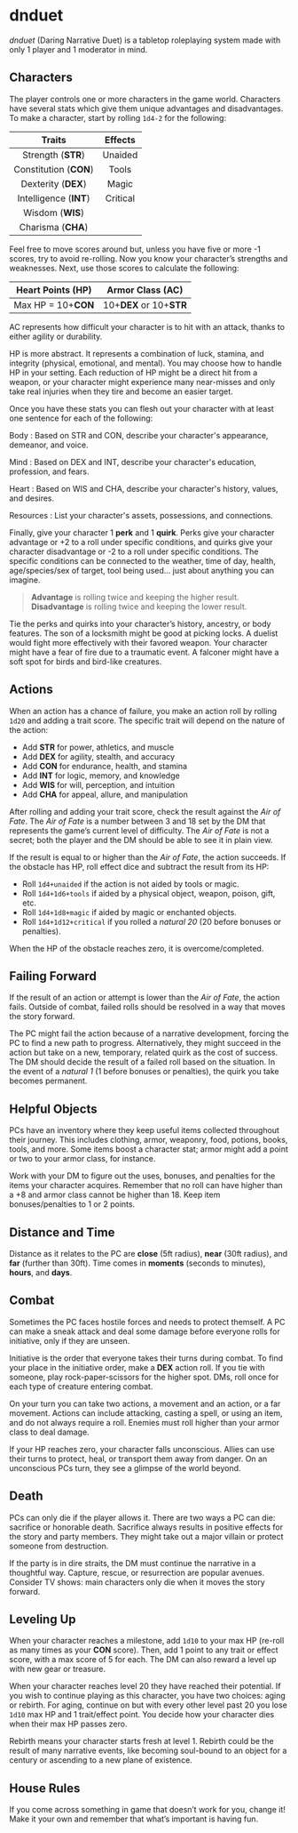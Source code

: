# dnduet
*dnduet* (Daring Narrative Duet) is a tabletop roleplaying system made with only 1 player and 1 moderator in mind.

## Characters
The player controls one or more characters in the game world. Characters have several stats which give them unique advantages and disadvantages. To make a character, start by rolling `1d4-2` for the following:

| Traits                 | Effects  |
|:----------------------:|:--------:|
| Strength (**STR**)     | Unaided  |
| Constitution (**CON**) | Tools    |
| Dexterity (**DEX**)    | Magic    |
| Intelligence (**INT**) | Critical |
| Wisdom (**WIS**)       |          |
| Charisma (**CHA**)     |          |

Feel free to move scores around but, unless you have five or more -1 scores, try to avoid re-rolling. Now you know your character’s strengths and weaknesses. Next, use those scores to calculate the following:

| Heart Points (HP)     | Armor Class (AC)         |
|:---------------------:|:------------------------:|
| Max HP = 10+**CON**   | 10+**DEX** or 10+**STR** |

AC represents how difficult your character is to hit with an attack, thanks to either agility or durability.

HP is more abstract. It represents a combination of luck, stamina, and integrity (physical, emotional, and mental). You may choose how to handle HP in your setting. Each reduction of HP might be a direct hit from a weapon, or your character might experience many near-misses and only take real injuries when they tire and become an easier target.

Once you have these stats you can flesh out your character with at least one sentence for each of the following:

Body
: Based on STR and CON, describe your character's appearance, demeanor, and voice.

Mind
: Based on DEX and INT, describe your character's education, profession, and fears.

Heart
: Based on WIS and CHA, describe your character's history, values, and desires.

Resources
: List your character's assets, possessions, and connections.

Finally, give your character 1 **perk** and 1 **quirk**. Perks give your character advantage or +2 to a roll under specific conditions, and quirks give your character disadvantage or -2 to a roll under specific conditions. The specific conditions can be connected to the weather, time of day, health, age/species/sex of target, tool being used… just about anything you can imagine.

> **Advantage** is rolling twice and keeping the higher result. **Disadvantage** is rolling twice and keeping the lower result. 

Tie the perks and quirks into your character’s history, ancestry, or body features. The son of a locksmith might be good at picking locks. A duelist would fight more effectively with their favored weapon. Your character might have a fear of fire due to a traumatic event. A falconer might have a soft spot for birds and bird-like creatures.

## Actions
When an action has a chance of failure, you make an action roll by rolling `1d20` and adding a trait score. The specific trait will depend on the nature of the action:

- Add **STR** for power, athletics, and muscle
- Add **DEX** for agility, stealth, and accuracy
- Add **CON** for endurance, health, and stamina
- Add **INT** for logic, memory, and knowledge
- Add **WIS** for will, perception, and intuition
- Add **CHA** for appeal, allure, and manipulation

After rolling and adding your trait score, check the result against the *Air of Fate*. The *Air of Fate* is a number between 3 and 18 set by the DM that represents the game’s current level of difficulty. The *Air of Fate* is not a secret; both the player and the DM should be able to see it in plain view.

If the result is equal to or higher than the *Air of Fate*, the action succeeds. If the obstacle has HP, roll effect dice and subtract the result from its HP:

- Roll `1d4+unaided` if the action is not aided by tools or magic.
- Roll `1d4+1d6+tools` if aided by a physical object, weapon, poison, gift, etc.
- Roll `1d4+1d8+magic` if aided by magic or enchanted objects.
- Roll `1d4+1d12+critical` if you rolled a *natural 20* (20 before bonuses or penalties).

When the HP of the obstacle reaches zero, it is overcome/completed. 

## Failing Forward
If the result of an action or attempt is lower than the *Air of Fate*, the action fails. Outside of combat, failed rolls should be resolved in a way that moves the story forward.

The PC might fail the action because of a narrative development, forcing the PC to find a new path to progress. Alternatively, they might succeed in the action but take on a new, temporary, related quirk as the cost of success. The DM should decide the result of a failed roll based on the situation. In the event of a *natural 1* (1 before bonuses or penalties), the quirk you take becomes permanent.

## Helpful Objects
PCs have an inventory where they keep useful items collected throughout their journey. This includes clothing, armor, weaponry, food, potions, books, tools, and more. Some items boost a character stat; armor might add a point or two to your armor class, for instance.

Work with your DM to figure out the uses, bonuses, and penalties for the items your character acquires. Remember that no roll can have higher than a +8 and armor class cannot be higher than 18. Keep item bonuses/penalties to 1 or 2 points.

## Distance and Time
Distance as it relates to the PC are **close** (5ft radius), **near** (30ft radius), and **far** (further than 30ft). Time comes in **moments** (seconds to minutes), **hours**, and **days**.

## Combat
Sometimes the PC faces hostile forces and needs to protect themself. A PC can make a sneak attack and deal some damage before everyone rolls for initiative, only if they are unseen.

Initiative is the order that everyone takes their turns during combat. To find your place in the initiative order, make a **DEX** action roll. If you tie with someone, play rock-paper-scissors for the higher spot. DMs, roll once for each type of creature entering combat.

On your turn you can take two actions, a movement and an action, or a far movement. Actions can include attacking, casting a spell, or using an item, and do not always require a roll. Enemies must roll higher than your armor class to deal damage.

If your HP reaches zero, your character falls unconscious. Allies can use their turns to protect, heal, or transport them away from danger. On an unconscious PCs turn, they see a glimpse of the world beyond.

## Death
PCs can only die if the player allows it. There are two ways a PC can die: sacrifice or honorable death. Sacrifice always results in positive effects for the story and party members. They might take out a major villain or protect someone from destruction.

If the party is in dire straits, the DM must continue the narrative in a thoughtful way. Capture, rescue, or resurrection are popular avenues. Consider TV shows: main characters only die when it moves the story forward.

## Leveling Up
When your character reaches a milestone, add `1d10` to your max HP (re-roll as many times as your **CON** score). Then, add 1 point to any trait or effect score, with a max score of 5 for each. The DM can also reward a level up with new gear or treasure.

When your character reaches level 20 they have reached their potential. If you wish to continue playing as this character, you have two choices: aging or rebirth. For aging, continue on but with every other level past 20 you lose `1d10` max HP and 1 trait/effect point. You decide how your character dies when their max HP passes zero.

Rebirth means your character starts fresh at level 1. Rebirth could be the result of many narrative events, like becoming soul-bound to an object for a century or ascending to a new plane of existence.

## House Rules
If you come across something in game that doesn’t work for you, change it! Make it your own and remember that what’s important is having fun.
